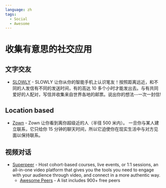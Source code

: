 ```yaml
---
language: zh
tags:
  - Social
  - Awesome
---
```


# 收集有意思的社交应用

## 文字交友

- [SLOWLY](https://slowly.app/en/) - SLOWLY 让你从你的智能手机上认识笔友！按照距离远近，和不同的人发信有不同的发送时间，有的高达 10 多个小时才能发出去。与有共同爱好的人配对，写信并收集来自世界各地的邮票。说出你的想法--一次一封信!

## Location based

- [Zown](http://www.zown.co) - Zown 让你看到离你超级近的人（半径 500 米内）。
  一旦你与某人建立联系，它只给你 15 分钟的聊天时间，所以它迫使你在现实生活中与对方见面以保持联系。

## 视频对话

- [Superpeer](https://superpeer.com/) - Host cohort-based courses, live events, or 1:1 sessions, an all-in-one video platform that gives you the tools you need to engage with your audience through video, and connect in a more authentic way.
  - [Awesome Peers](https://awesomepeers.com/) - A list includes 900+ free peers
